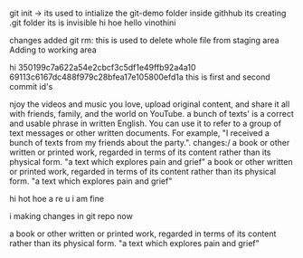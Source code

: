 git init -> its used to intialize the git-demo folder inside githhub
its creating .git folder its is invisible
hi
hoe
hello
vinothini

changes added
git rm:
this is used to delete whole file from staging area
Adding to working area

hi
350199c7a622a54e2cbcf3c5df1e49ffb92a4a10
69113c6167dc488f979c28bfea17e105800efd1a
this is first and second commit id's

njoy the videos and music you love, upload original content, and share it all with friends, family, and the world on YouTube.
a bunch of texts' is a correct and usable phrase in written English. You can use it to refer to a group of text messages or other written documents. For example, "I received a bunch of texts from my friends about the party.".
changes:/
a book or other written or printed work, regarded in terms of its content rather than its physical form.
"a text which explores pain and grief"
a book or other written or printed work, regarded in terms of its content rather than its physical form.
"a text which explores pain and grief"

hi hot
hoe a re u
i am fine

i making changes in git repo
now 

a book or other written or printed work, regarded in terms of its content rather than its physical form.
"a text which explores pain and grief"
